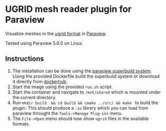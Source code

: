 # UGRID mesh reader plugin for Paraview


Visualize meshes in the [ugrid format](http://www.simcenter.msstate.edu/software/downloads/doc/ug_io/) in [Paraview](https://www.paraview.org).

Tested using Paraview 5.6.0 on Linux.

## Instructions
1. The installation can be done using the [paraview superbuild system](https://github.com/lhofmann/paraview-superbuild-docker).
Using the provided Dockerfile build the superbuild system or download it directly from [dockerhub](https://hub.docker.com/r/lhofmann/paraview-superbuild).
2. Start the image using the provided `run.sh` script.
2. Start the container and navigate to `/mnt/shared` which is mounted under the current directory.
3. Run `mkdir build  && cd build && cmake ../src/ && make ` to build the plugin. This should produce a `.so` library which you can load from paraview throught the
`Tools->Manage Plug-ins` menu.
4. The `File->Open` menu should now show `ugrid` files in the available formats.


